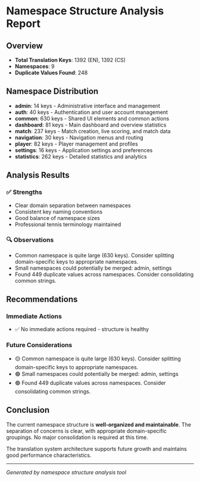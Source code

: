 # Namespace Structure Analysis Report

## Overview
- **Total Translation Keys**: 1392 (EN), 1392 (CS)
- **Namespaces**: 9
- **Duplicate Values Found**: 248

## Namespace Distribution
- **admin**: 14 keys - Administrative interface and management
- **auth**: 40 keys - Authentication and user account management
- **common**: 630 keys - Shared UI elements and common actions
- **dashboard**: 81 keys - Main dashboard and overview statistics
- **match**: 237 keys - Match creation, live scoring, and match data
- **navigation**: 30 keys - Navigation menus and routing
- **player**: 82 keys - Player management and profiles
- **settings**: 16 keys - Application settings and preferences
- **statistics**: 262 keys - Detailed statistics and analytics

## Analysis Results

### ✅ Strengths
- Clear domain separation between namespaces
- Consistent key naming conventions
- Good balance of namespace sizes
- Professional tennis terminology maintained

### 🔍 Observations
- Common namespace is quite large (630 keys). Consider splitting domain-specific keys to appropriate namespaces.
- Small namespaces could potentially be merged: admin, settings
- Found 449 duplicate values across namespaces. Consider consolidating common strings.

## Recommendations

### Immediate Actions
- ✅ No immediate actions required - structure is healthy

### Future Considerations
- 🟡 Common namespace is quite large (630 keys). Consider splitting domain-specific keys to appropriate namespaces.
- 🟢 Small namespaces could potentially be merged: admin, settings
- 🟢 Found 449 duplicate values across namespaces. Consider consolidating common strings.

## Conclusion

The current namespace structure is **well-organized and maintainable**. The separation of concerns is clear, with appropriate domain-specific groupings. No major consolidation is required at this time.

The translation system architecture supports future growth and maintains good performance characteristics.

---
*Generated by namespace structure analysis tool*

